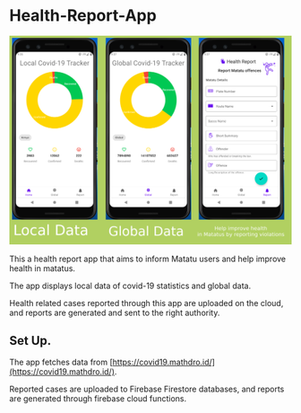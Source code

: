 # Health-Report-App
![Image with screen of the App](banner-image.png)  

This a health report app that aims to inform Matatu users and help improve health in matatus.

The app displays local data of covid-19 statistics and global data.

Health related cases reported through this app are uploaded on the cloud, and reports are generated and sent to the right authority.

Set Up.
------

The app fetches data from [https://covid19.mathdro.id/](https://covid19.mathdro.id/).

Reported cases are uploaded to Firebase Firestore databases, and reports are generated through firebase cloud functions.

